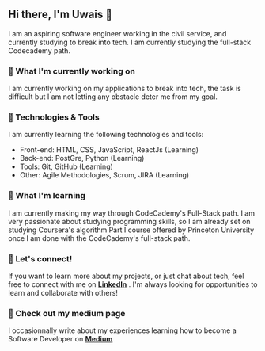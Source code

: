 

<!--
**Uwais-Moosa/Uwais-Moosa** is a ✨ _special_ ✨ repository because its `README.md` (this file) appears on your GitHub profile.

Here are some ideas to get you started:

- 🔭 I’m currently working on ...
- 🌱 I’m currently learning ...
- 👯 I’m looking to collaborate on ...
- 🤔 I’m looking for help with ...
- 💬 Ask me about ...
- 📫 How to reach me: ...
- 😄 Pronouns: ...
- ⚡ Fun fact: ...
-->
## **Hi there, I'm Uwais 👋**

I am an aspiring software engineer working in the civil service, and currently studying to break into tech. I am currently studying the full-stack Codecademy path.

### **🚀 What I'm currently working on**

I am currently working on my applications to break into tech, the task is difficult but I am not letting any obstacle deter me from my goal.

### **🔧 Technologies & Tools**

I am currently learning the following technologies and tools:

- Front-end: HTML, CSS, JavaScript, ReactJs (Learning)
- Back-end: PostGre, Python (Learning)
- Tools: Git, GitHub (Learning)
- Other: Agile Methodologies, Scrum, JIRA (Learning)

### **🌱 What I'm learning**

I am currently making my way through CodeCademy's Full-Stack path. I am very passionate about studying programming skills, so I am already set on studying Coursera's algorithm Part I course offered by Princeton University once I am done with the CodeCademy's full-stack path.

### **💬 Let's connect!**

If you want to learn more about my projects, or just chat about tech, feel free to connect with me on **[LinkedIn](https://www.linkedin.com/)** . I'm always looking for opportunities to learn and collaborate with others!

### **📝 Check out my medium page**

I occasionnally write about my experiences learning how to become a Software Developer on **[Medium](https://medium.com/@uwais.moosa77/)**
